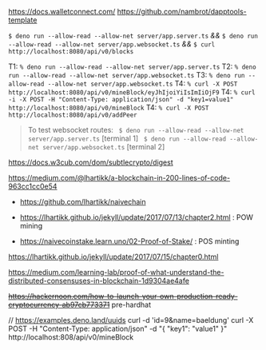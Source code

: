 https://docs.walletconnect.com/
https://github.com/nambrot/dapptools-template

`$ deno run --allow-read --allow-net server/app.server.ts`
_&&_
`$ deno run --allow-read --allow-net server/app.websocket.ts`
_&&_
`$ curl http://localhost:8080/api/v0/blocks`


T1: `% deno run --allow-read --allow-net server/app.server.ts`
T2: `% deno run --allow-read --allow-net server/app.websocket.ts`
T3: `% deno run --allow-read --allow-net server/app.websocket.ts`
T4: `% curl -X POST http://localhost:8080/api/v0/mineBlock/eyJhIjoiYiIsImIiOjF9`
T4: `% curl -i -X POST -H "Content-Type: application/json" -d "key1=value1" http://localhost:8080/api/v0/mineBlock`
T4: `% curl -X POST http://localhost:8080/api/v0/addPeer`


> To test websocket routes:
> ` $ deno run --allow-read --allow-net server/app.server.ts` [terminal 1]
> ` $ deno run --allow-read --allow-net server/app.websocket.ts` [terminal 2]

https://docs.w3cub.com/dom/subtlecrypto/digest

https://medium.com/@lhartikk/a-blockchain-in-200-lines-of-code-963cc1cc0e54
- https://github.com/lhartikk/naivechain

- https://lhartikk.github.io/jekyll/update/2017/07/13/chapter2.html : POW mining
- https://naivecoinstake.learn.uno/02-Proof-of-Stake/ : POS minting

https://lhartikk.github.io/jekyll/update/2017/07/15/chapter0.html

https://medium.com/learning-lab/proof-of-what-understand-the-distributed-consensuses-in-blockchain-1d9304ae4afe

~~https://hackernoon.com/how-to-launch-your-own-production-ready-cryptocurrency-ab97cb773371~~ pre-hardhat

// https://examples.deno.land/uuids
curl -d 'id=9&name=baeldung'
curl -X POST -H "Content-Type: application/json" -d "{ \"key1\": \"value1\" }" http://localhost:808/api/v0/mineBlock